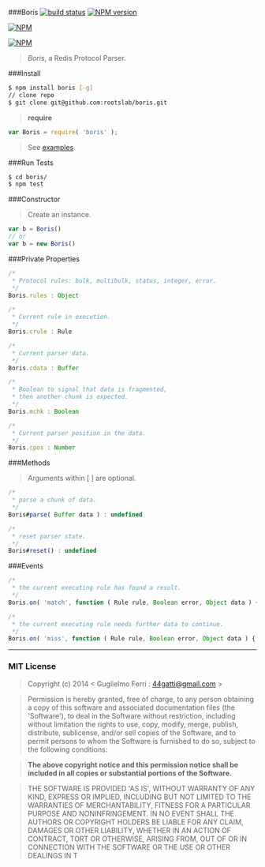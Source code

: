 ###Boris
[![build status](https://secure.travis-ci.org/rootslab/boris.png?branch=master)](http://travis-ci.org/rootslab/boris) 
[![NPM version](https://badge.fury.io/js/boris.png)](http://badge.fury.io/js/boris)

[![NPM](https://nodei.co/npm/boris.png?downloads=true&stars=true)](https://nodei.co/npm/boris/)

[![NPM](https://nodei.co/npm-dl/boris.png)](https://nodei.co/npm/boris/)

> _Boris_, a Redis Protocol Parser.

###Install

```bash
$ npm install boris [-g]
// clone repo
$ git clone git@github.com:rootslab/boris.git
```
> __require__ 

```javascript
var Boris = require( 'boris' );
```
> See [examples](example/).

###Run Tests

```bash
$ cd boris/
$ npm test
```
###Constructor

> Create an instance.

```javascript
var b = Boris()
// or
var b = new Boris()
```

###Private Properties

```javascript
/*
 * Protocol rules: bulk, multibulk, status, integer, error.
 */
Boris.rules : Object

/*
 * Current rule in execution.
 */
Boris.crule : Rule

/*
 * Current parser data.
 */
Boris.cdata : Buffer

/*
 * Boolean to signal that data is fragmented,
 * then another chunk is expected.
 */
Boris.mchk : Boolean

/*
 * Current parser position in the data.
 */
Boris.cpos : Number
```

###Methods

> Arguments within [ ] are optional.

```javascript
/*
 * parse a chunk of data.
 */
Boris#parse( Buffer data ) : undefined

/*
 * reset parser state.
 */
Boris#reset() : undefined

```

###Events

```javascript
/*
 * the current executing rule has found a result.
 */
Boris.on( 'match', function ( Rule rule, Boolean error, Object data ) { .. } )

/*
 * the current executing rule needs further data to continue.
 */
Boris.on( 'miss', function ( Rule rule, Boolean error, Object data ) { .. } )

``` 
------------------------------------------------------------------------


### MIT License

> Copyright (c) 2014 &lt; Guglielmo Ferri : 44gatti@gmail.com &gt;

> Permission is hereby granted, free of charge, to any person obtaining
> a copy of this software and associated documentation files (the
> 'Software'), to deal in the Software without restriction, including
> without limitation the rights to use, copy, modify, merge, publish,
> distribute, sublicense, and/or sell copies of the Software, and to
> permit persons to whom the Software is furnished to do so, subject to
> the following conditions:

> __The above copyright notice and this permission notice shall be
> included in all copies or substantial portions of the Software.__

> THE SOFTWARE IS PROVIDED 'AS IS', WITHOUT WARRANTY OF ANY KIND,
> EXPRESS OR IMPLIED, INCLUDING BUT NOT LIMITED TO THE WARRANTIES OF
> MERCHANTABILITY, FITNESS FOR A PARTICULAR PURPOSE AND NONINFRINGEMENT.
> IN NO EVENT SHALL THE AUTHORS OR COPYRIGHT HOLDERS BE LIABLE FOR ANY
> CLAIM, DAMAGES OR OTHER LIABILITY, WHETHER IN AN ACTION OF CONTRACT,
> TORT OR OTHERWISE, ARISING FROM, OUT OF OR IN CONNECTION WITH THE
> SOFTWARE OR THE USE OR OTHER DEALINGS IN T